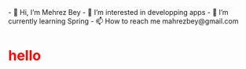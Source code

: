 
 <head><style>
  h1{
  color:red;
  }
  </style> </head>
  <body>
  - 👋 Hi, I’m Mehrez Bey
- 👀 I’m interested in developping apps
- 🌱 I’m currently learning Spring
- 📫 How to reach me mahrezbey@gmail.com
   <h1>hello</h1>

  </body>

<!---
mehrezbey/mehrezbey is a ✨ special ✨ repository because its `README.md` (this file) appears on your GitHub profile.
You can click the Preview link to take a look at your changes.
--->
